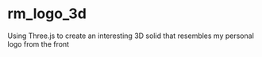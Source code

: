 # rm_logo_3d
Using Three.js to create an interesting 3D solid that resembles my personal logo from the front
